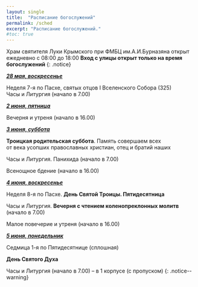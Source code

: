 ```yaml
---
layout: single
title:  "Расписание богослужений"
permalink: /sched
excerpt: "Расписание богослужений."
#toc: true
---
```


Храм святителя Луки Крымского при ФМБЦ им.А.И.Бурназяна открыт ежедневно с 08:00 до 18:00
__Вход с улицы открыт только на время богослужений__
{: .notice}

<!-----
<style type="text/css">
  p {
    color: red;
  }
</style>
-->

<!-----
Вечерня и утреня (начало в 16.00) – в 1 корпусе (с пропуском)
{: .notice--warning}
-->

**_<span style="text-decoration:underline;"> </span>_**

**_<span style="text-decoration:underline;">28 мая, воскресенье</span>_**

Неделя 7-я по Пасхе, святых отцов I Вселенского Собора (325) \
 Часы и Литургия (начало в 7.00)

**_<span style="text-decoration:underline;">2 июня, пятница</span>_**

Вечерня и утреня (начало в 16.00)

**_<span style="text-decoration:underline;">3 июня, суббота</span>_**

**Троицкая родительская суббота**. Память совершаем всех \
 от века усопших православных христиан, отец и братий наших

Часы и Литургия. Панихида (начало в 7.00)

Всенощное бдение (начало в 16.00)

**_<span style="text-decoration:underline;">4 июня, воскресенье</span>_**

Неделя 8-я по Пасхе. **День Святой Троицы. Пятидесятница**

Часы и Литургия. **Вечерня с чтением коленопреклонных молитв** (начало в 7.00)

Малое повечерие и утреня (начало в 16.00)

**_<span style="text-decoration:underline;">5 июня, понедельник</span>_**

Седмица 1-я по Пятидесятнице (сплошная)

**День Святого Духа**

Часы и Литургия (начало в 7.00) – в 1 корпусе (с пропуском)
{: .notice--warning}
